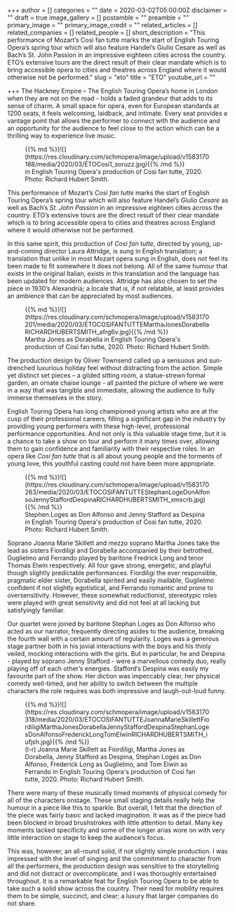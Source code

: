 +++
author = []
categories = ""
date = 2020-03-02T05:00:00Z
disclaimer = ""
draft = true
image_gallery = []
postamble = ""
preamble = ""
primary_image = ""
primary_image_credit = ""
related_articles = []
related_companies = []
related_people = []
short_description = "This performance of Mozart’s Così fan tutte marks the start of English Touring Opera’s spring tour which will also feature Handel’s Giulio Cesare as well as Bach’s St. John Passion in an impressive eighteen cities across the country. ETO’s extensive tours are the direct result of their clear mandate which is to bring accessible opera to cities and theatres across England where it would otherwise not be performed."
slug = "eto"
title = "ETO"
youtube_url = ""

+++
The Hackney Empire – The English Touring Opera’s home in London when they are not on the road - holds a faded grandeur that adds to its sense of charm. A small space for opera, even for European standards at 1200 seats, it feels welcoming, laidback, and intimate. Every seat provides a vantage point that allows the performer to connect with the audience and an opportunity for the audience to feel close to the action which can be a thrilling way to experience live music.

<figure data-type="image">{{% md %}}![](https://res.cloudinary.com/schmopera/image/upload/v1583170188/media/2020/03/ETOCosi1_soruzz.jpg){{% /md %}}

<figcaption> in English Touring Opera's production of Così fan tutte, 2020. Photo: Richard Hubert Smith.</figcaption>

</figure>

This performance of Mozart’s _Così fan tutte_ marks the start of English Touring Opera’s spring tour which will also feature Handel’s _Giulio Cesare_ as well as Bach’s _St. John Passion_ in an impressive eighteen cities across the country. ETO’s extensive tours are the direct result of their clear mandate which is to bring accessible opera to cities and theatres across England where it would otherwise not be performed.

In this same spirit, this production of _Così fan tutte_, directed by young, up-and-coming director Laura Attridge, is sung in English translation; a translation that unlike in most Mozart opera sung in English, does not feel its been made to fit somewhere it does not belong. All of the same humour that exists in the original Italian, exists in this translation and the language has been updated for modern audiences. Attridge has also chosen to set the piece in 1930’s Alexandria; a locale that is, if not relatable, at least provides an ambience that can be appreciated by most audiences.

<figure data-type="image">{{% md %}}![](https://res.cloudinary.com/schmopera/image/upload/v1583170201/media/2020/03/ETOCOSIFANTUTTEMarthaJonesDorabellaRICHARDHUBERTSMITH_afrg6v.jpg){{% /md %}}

<figcaption>Martha Jones as Dorabella in English Touring Opera's production of Così fan tutte, 2020. Photo: Richard Hubert Smith.</figcaption>

</figure>

The production design by Oliver Townsend called up a sensuous and sun-drenched luxurious holiday feel without distracting from the action. Simple yet distinct set pieces – a gilded sitting room, a statue-strewn formal garden, an ornate chaise lounge - all painted the picture of where we were in a way that was tangible and immediate, allowing the audience to fully immerse themselves in the story.

English Touring Opera has long championed young artists who are at the cusp of their professional careers, filling a significant gap in the industry by providing young performers with these high-level, professional performance opportunities. And not only is this valuable stage time, but it is a chance to take a show on tour and perform it many times over, allowing them to gain confidence and familiarity with their respective roles. In an opera like _Cosi fan tutte_ that is all about young people and the torments of young love, this youthful casting could not have been more appropriate.

<figure data-type="image">{{% md %}}![](https://res.cloudinary.com/schmopera/image/upload/v1583170263/media/2020/03/ETOCOSIFANTUTTEStephanLogeDonAlfonsoJennyStaffordDespinaRICHARDHUBERTSMITH_xmscrb.jpg){{% /md %}}

<figcaption>Stephen Loges as Don Alfonso and Jenny Stafford as Despina in English Touring Opera's production of Così fan tutte, 2020. Photo: Richard Hubert Smith.</figcaption>

</figure>

Soprano Joanna Marie Skillett and mezzo soprano Martha Jones take the lead as sisters Fiordiligi and Dorabella accompanied by their betrothed, Guglielmo and Ferrando played by baritone Fredrick Long and tenor Thomas Elwin respectively. All four gave strong, energetic, and playful though slightly predictable performances. Fiordiligi the ever responsible, pragmatic elder sister, Dorabella spirited and easily mailable, Guglielmo confident if not slightly egotistical, and Ferrando romantic and prone to oversensitivity. However, these somewhat reductionist, stereotypic roles were played with great sensitivity and did not feel at all lacking but satisfyingly familiar.

Our quartet were joined by baritone Stephan Loges as Don Alfonso who acted as our narrator, frequently directing asides to the audience, breaking the fourth wall with a certain amount of regularity. Loges was a generous stage partner both in his jovial interactions with the boys and his thinly veiled, mocking interactions with the girls. But in particular, he and Despina - played by soprano Jenny Stafford - were a marvellous comedy duo, really playing off of each other’s energies. Stafford’s Despina was easily my favourite part of the show. Her diction was impeccably clear, her physical comedy well-timed, and her ability to switch between the multiple characters the role requires was both impressive and laugh-out-loud funny.

<figure data-type="image">{{% md %}}![](https://res.cloudinary.com/schmopera/image/upload/v1583170318/media/2020/03/ETOCOSIFANTUTTEJoannaMarieSkillettFiordiligiMarthaJonesDorabellaJennyStaffordDespinaStephanLogesDonAlfonsoFrederickLongTomElwinRICHARDHUBERTSMITH_iufjsh.jpg){{% /md %}}

<figcaption>(l-r) Joanna Marie Skillett as Fiordiligi, Martha Jones as Dorabella, Jenny Stafford as Despina, Stephan Loges as Don Alfonso, Frederick Long as Guglielmo, and Tom Elwin as Ferrando in English Touring Opera's production of Così fan tutte, 2020. Photo: Richard Hubert Smith.</figcaption>

</figure>

There were many of these musically timed moments of physical comedy for all of the characters onstage. These small staging details really help the humour in a piece like this to sparkle. But overall, I felt that the direction of the piece was fairly basic and lacked imagination. It was as if the piece had been blocked in broad brushstrokes with little attention to detail. Many key moments lacked specificity and some of the longer arias wore on with very little interaction on stage to keep the audience’s focus.

This was, however, an all-round solid, if not slightly simple production. I was impressed with the level of singing and the commitment to character from all the performers, the production design was sensitive to the storytelling and did not distract or overcomplicate, and I was thoroughly entertained throughout. It is a remarkable feat for English Touring Opera to be able to take such a solid show across the country. Their need for mobility requires them to be simple, succinct, and clear; a luxury that larger companies do not share.